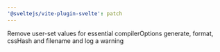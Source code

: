 ```yaml
---
'@sveltejs/vite-plugin-svelte': patch
---
```


Remove user-set values for essential compilerOptions generate, format, cssHash and filename and log a warning
